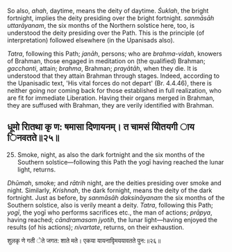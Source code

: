 So also, *ahah*, daytime, means the deity of daytime. *Śuklah*, the bright fortnight, implies the deity presiding over the bright fortnight. *sanmāsāh uttarāyanam*, the six months of the Northern solstice here, too, is understood the deity presiding over the Path. This is the principle (of interpretation) followed elsewhere (in the Upanisads also).

*Tatra*, following this Path; *janāh*, persons; who are *brahma-vidah*, knowers of Brahman, those engaged in meditation on (the qualified) Brahman; *gacchanti*, attain; *brahma*, Brahman; *prayātāh*, when they die. It is understood that they attain Brahman through stages. Indeed, according to the Upanisadic text, 'His vital forces do not depart' (Br. 4.4.46), there is neither going nor coming back for those established in full realization, who are fit for immediate Liberation. Having their organs merged in Brahman, they are suffused with Brahman, they are verily identified with Brahman.

## धूमो राितथा कृ ण: षमासा दिणायनम्। त चामसं योितयगी ाय िनवतते॥२५॥

25. Smoke, night, as also the dark fortnight and the six months of the Southern solstice—following this Path the yogī having reached the lunar light, returns.

*Dhūmah*, smoke; and *rātrih* night, are the deities presiding over smoke and night. Similarly, *Krishnah*, the dark fornight, means the deity of the dark fortnight. Just as before, by *sanmāsāh daksināyanam* the six months of the Southern solstice, also is verily meant a deity. *Tatra*, following this Path; *yogī*, the yogī who performs sacrifices etc., the man of actions; *prāpya*, having reached; *cāndramasam jyotih*, the lunar light—having enjoyed the results (of his actions); *nivartate*, returns, on their exhaustion.

शुलकृ णे गती ेते जगत: शाते मते। एकया यायनावृिमययावतते पुन:॥२६॥